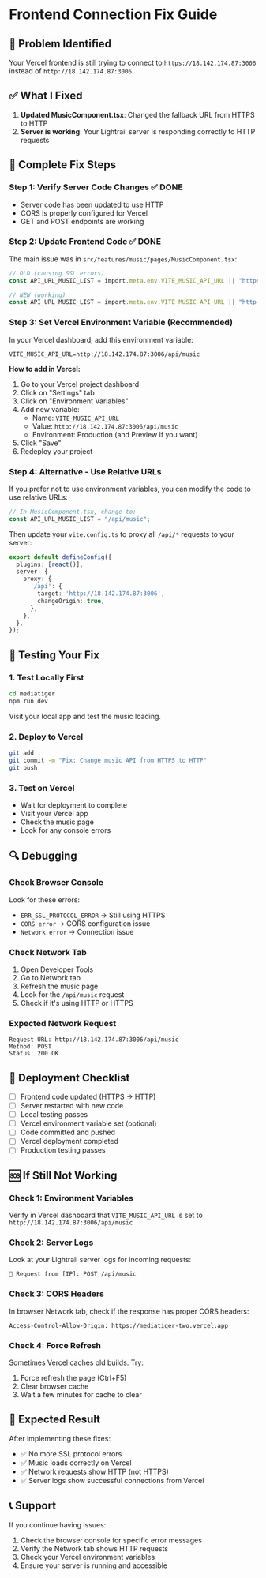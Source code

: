 # Frontend Connection Fix Guide

## 🚨 Problem Identified
Your Vercel frontend is still trying to connect to `https://18.142.174.87:3006` instead of `http://18.142.174.87:3006`.

## ✅ What I Fixed
1. **Updated MusicComponent.tsx**: Changed the fallback URL from HTTPS to HTTP
2. **Server is working**: Your Lightrail server is responding correctly to HTTP requests

## 🔧 Complete Fix Steps

### Step 1: Verify Server Code Changes ✅ DONE
- Server code has been updated to use HTTP
- CORS is properly configured for Vercel
- GET and POST endpoints are working

### Step 2: Update Frontend Code ✅ DONE
The main issue was in `src/features/music/pages/MusicComponent.tsx`:
```typescript
// OLD (causing SSL errors)
const API_URL_MUSIC_LIST = import.meta.env.VITE_MUSIC_API_URL || "https://18.142.174.87:3006/api/music";

// NEW (working)
const API_URL_MUSIC_LIST = import.meta.env.VITE_MUSIC_API_URL || "http://18.142.174.87:3006/api/music";
```

### Step 3: Set Vercel Environment Variable (Recommended)
In your Vercel dashboard, add this environment variable:
```
VITE_MUSIC_API_URL=http://18.142.174.87:3006/api/music
```

**How to add in Vercel:**
1. Go to your Vercel project dashboard
2. Click on "Settings" tab
3. Click on "Environment Variables"
4. Add new variable:
   - Name: `VITE_MUSIC_API_URL`
   - Value: `http://18.142.174.87:3006/api/music`
   - Environment: Production (and Preview if you want)
5. Click "Save"
6. Redeploy your project

### Step 4: Alternative - Use Relative URLs
If you prefer not to use environment variables, you can modify the code to use relative URLs:

```typescript
// In MusicComponent.tsx, change to:
const API_URL_MUSIC_LIST = "/api/music";
```

Then update your `vite.config.ts` to proxy all `/api/*` requests to your server:

```typescript
export default defineConfig({
  plugins: [react()],
  server: {
    proxy: {
      '/api': {
        target: 'http://18.142.174.87:3006',
        changeOrigin: true,
      },
    },
  },
});
```

## 🧪 Testing Your Fix

### 1. Test Locally First
```bash
cd mediatiger
npm run dev
```
Visit your local app and test the music loading.

### 2. Deploy to Vercel
```bash
git add .
git commit -m "Fix: Change music API from HTTPS to HTTP"
git push
```

### 3. Test on Vercel
- Wait for deployment to complete
- Visit your Vercel app
- Check the music page
- Look for any console errors

## 🔍 Debugging

### Check Browser Console
Look for these errors:
- `ERR_SSL_PROTOCOL_ERROR` → Still using HTTPS
- `CORS error` → CORS configuration issue
- `Network error` → Connection issue

### Check Network Tab
1. Open Developer Tools
2. Go to Network tab
3. Refresh the music page
4. Look for the `/api/music` request
5. Check if it's using HTTP or HTTPS

### Expected Network Request
```
Request URL: http://18.142.174.87:3006/api/music
Method: POST
Status: 200 OK
```

## 🚀 Deployment Checklist

- [ ] Frontend code updated (HTTPS → HTTP)
- [ ] Server restarted with new code
- [ ] Local testing passes
- [ ] Vercel environment variable set (optional)
- [ ] Code committed and pushed
- [ ] Vercel deployment completed
- [ ] Production testing passes

## 🆘 If Still Not Working

### Check 1: Environment Variables
Verify in Vercel dashboard that `VITE_MUSIC_API_URL` is set to `http://18.142.174.87:3006/api/music`

### Check 2: Server Logs
Look at your Lightrail server logs for incoming requests:
```
📡 Request from [IP]: POST /api/music
```

### Check 3: CORS Headers
In browser Network tab, check if the response has proper CORS headers:
```
Access-Control-Allow-Origin: https://mediatiger-two.vercel.app
```

### Check 4: Force Refresh
Sometimes Vercel caches old builds. Try:
1. Force refresh the page (Ctrl+F5)
2. Clear browser cache
3. Wait a few minutes for cache to clear

## 🎯 Expected Result

After implementing these fixes:
- ✅ No more SSL protocol errors
- ✅ Music loads correctly on Vercel
- ✅ Network requests show HTTP (not HTTPS)
- ✅ Server logs show successful connections from Vercel

## 📞 Support

If you continue having issues:
1. Check the browser console for specific error messages
2. Verify the Network tab shows HTTP requests
3. Check your Vercel environment variables
4. Ensure your server is running and accessible
